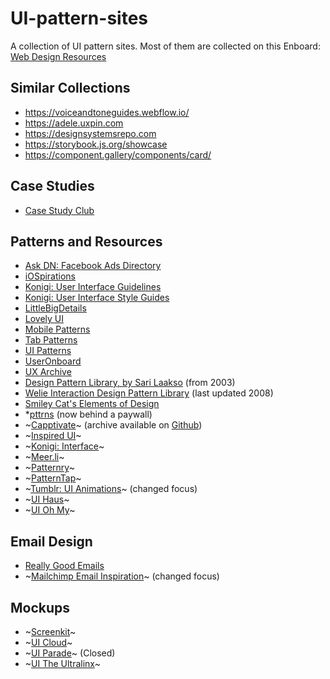 # UI-pattern-sites
A collection of UI pattern sites. Most of them are collected on this Enboard: [Web Design Resources](https://enboard.co/web-design-resources/)

## Similar Collections
- https://voiceandtoneguides.webflow.io/
- https://adele.uxpin.com
- https://designsystemsrepo.com
- https://storybook.js.org/showcase
- https://component.gallery/components/card/

## Case Studies
- [Case Study Club](http://casestudy.club/)

## Patterns and Resources
- [Ask DN: Facebook Ads Directory](https://www.designernews.co/stories/46062-ask-dn-facebook-ads-directory)
- [iOSpirations](http://www.iospirations.com/)
- [Konigi: User Interface Guidelines](https://konigi.com/design/user-interface-guidelines/)
- [Konigi: User Interface Style Guides](https://konigi.com/design/user-interface-style-guides/)
- [LittleBigDetails](http://littlebigdetails.com)
- [Lovely UI](http://www.lovelyui.com)
- [Mobile Patterns](https://www.simform.com/mobile-patterns/)
- [Tab Patterns](http://tabpatterns.com)
- [UI Patterns](http://ui-patterns.com)
- [UserOnboard](http://www.useronboard.com)
- [UX Archive](http://www.uxarchive.com)
- [Design Pattern Library, by Sari Laakso](https://www.cs.helsinki.fi/u/salaakso/patterns/) (from 2003)
- [Welie Interaction Design Pattern Library](http://www.welie.com/patterns/) (last updated 2008)
- [Smiley Cat's Elements of Design](https://www.smileycat.com/category/elements-of-design/)
- *[pttrns](http://pttrns.com/) (now behind a paywall)
- ~[Capptivate](http://capptivate.co)~ (archive available on [Github](https://github.com/capptivateco/capptivate))
- ~[Inspired UI](http://inspired-ui.com)~
- ~[Konigi: Interface](http://konigi.com/interface/)~
- ~[Meer.li](http://iphone.meer.li)~
- ~[Patternry](http://patternry.com/patterns/)~
- ~[PatternTap](http://zurb.com/patterntap)~
- ~[Tumblr: UI Animations](http://ui-animations.tumblr.com)~ (changed focus)
- ~[UI Haus](http://beta.uihaus.com)~
- ~[UI Oh My](http://uiohmy.com)~

## Email Design
- [Really Good Emails](http://reallygoodemails.com)
- ~[Mailchimp Email Inspiration](http://inspiration.mailchimp.com/#all)~ (changed focus)

## Mockups
- ~[Screenkit](http://www.screenkit.co/)~
- ~[UI Cloud](http://ui-cloud.com/)~
- ~[UI Parade](http://www.uiparade.com/)~ (Closed)
- ~[UI The Ultralinx](http://ui.theultralinx.com)~
